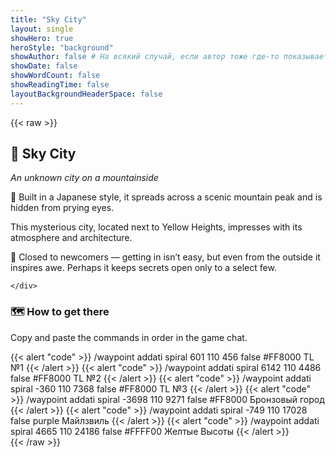 ```yaml
---
title: "Sky City"
layout: single
showHero: true
heroStyle: "background"
showAuthor: false # На всякий случай, если автор тоже где-то показывается
showDate: false
showWordCount: false
showReadingTime: false
layoutBackgroundHeaderSpace: false
---
```


{{< raw >}}
<div class="not-prose space-y-8">
  <div class="card-glass">
    <div class="prose prose-invert max-w-none">
<h2>🏯 Sky City</h2>
<p><em>An unknown city on a mountainside</em></p>

<p>🌸 Built in a Japanese style, it spreads across a scenic mountain peak and is hidden from prying eyes.</p>
<p>This mysterious city, located next to Yellow Heights, impresses with its atmosphere and architecture.</p>

<p>🚫 Closed to newcomers — getting in isn’t easy, but even from the outside it inspires awe. Perhaps it keeps secrets open only to a select few.</p>

    </div>
  </div>
  <section>
    <h3 class="mb-3 text-lg font-semibold">🗺️ How to get there</h3>
    <p class="opacity-90">Copy and paste the commands in order in the game chat.</p>
    <div class="space-y-3 mt-3">
      {{< alert "code" >}}
/waypoint addati spiral 601 110 456 false #FF8000 TL №1
      {{< /alert >}}
      {{< alert "code" >}}
/waypoint addati spiral 6142 110 4486 false #FF8000 TL №2
      {{< /alert >}}
      {{< alert "code" >}}
/waypoint addati spiral -360 110 7368 false #FF8000 TL №3
      {{< /alert >}}
      {{< alert "code" >}}
/waypoint addati spiral -3698 110 9271 false #FF8000 Бронзовый город
      {{< /alert >}}
      {{< alert "code" >}}
/waypoint addati spiral -749 110 17028 false purple Майлзвиль
      {{< /alert >}}
      {{< alert "code" >}}
/waypoint addati spiral 4665 110 24186 false #FFFF00 Желтые Высоты
      {{< /alert >}}
    </div>
  </section>
</div>
{{< /raw >}}
